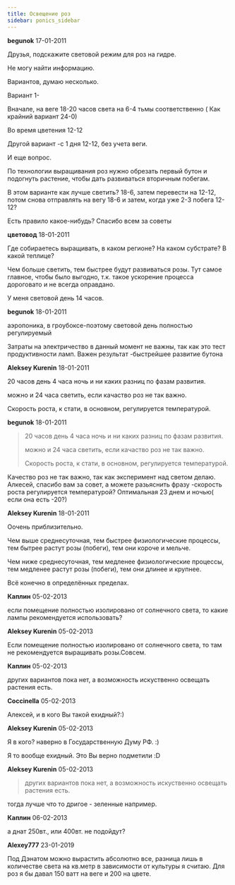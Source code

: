```yaml
---
title: Освещение роз
sidebar: ponics_sidebar
---
```


**begunok** 17-01-2011

Друзья, подскажите световой режим для роз на гидре.

Не могу найти информацию.

Вариантов, думаю несколько.

Вариант 1- 

Вначале, на веге 18-20 часов света на 6-4 тьмы соответственно ( Как крайний вариант 24-0)

Во время цветения 12-12

Другой вариант -с 1 дня 12-12, без учета веги.

И еще вопрос. 

По технологии выращивания роз нужно обрезать первый бутон и подогнуть растение, чтобы дать развиваться вторичным побегам.

В этом варианте как лучше светить? 18-6, затем перевести на 12-12, потом снова отправлять на вегу 18-6 и затем, когда уже 2-3 побега 12-12?

Есть правило какое-нибудь? Спасибо всем за советы


**цветовод** 18-01-2011

Где собираетесь выращивать, в каком регионе? На каком субстрате? В какой теплице?

Чем больше светить, тем быстрее будут развиваться розы. Тут самое главное, чтобы было выгодно, т.к. такое ускорение процесса дороговато и не всегда оправдано.

У меня световой день 14 часов.


**begunok** 18-01-2011

аэропоника, в гроубоксе-поэтому световой день полностью регулируемый

Затраты на электричество в данный момент не важны, так как это тест продуктивности ламп. Важен результат -быстрейшее развитие бутона


**Aleksey Kurenin** 18-01-2011

20 часов день 4 часа ночь и ни каких разниц по фазам развития. 

можно и 24 часа светить, если качаство роз не так важно.

Скорость роста, к стати, в основном, регулируется температурой.


**begunok** 18-01-2011

> 20 часов день 4 часа ночь и ни каких разниц по фазам развития. 
> 
> можно и 24 часа светить, если качаство роз не так важно.
> 
> Скорость роста, к стати, в основном, регулируется температурой.

Качество роз не так важно, так как эксперимент над светом делаю. Алкесей, спасибо вам за совет, а можете разьяснить фразу -скорость роста регулируется температурой? Оптимальная 23 днем и ночью( если она есть -20?)


**Aleksey Kurenin** 18-01-2011

Оочень приблизительно.

Чем выше среднесуточная, тем быстрее физиологические процессы, тем бытрее растут розы (побеги), тем они короче и мельче.

Чем ниже среднесуточная, тем медленее физиологические процессы, тем медленее растут розы (побеги), тем они длинее и крупнее.

Всё конечно в определённых пределах.


**Каплин** 05-02-2013

если помещение полностью изолировано от солнечного света, то какие лампы рекомендуется использовать?


**Aleksey Kurenin** 05-02-2013

Если помещение полностью изолировано от солнечного света, то там не рекомендуется выращивать розы.Совсем.


**Каплин** 05-02-2013

других вариантов пока нет, а возможность искуственно освещать растения есть.


**Coccinella** 05-02-2013

Алексей, и в кого Вы такой ехидный?:)


**Aleksey Kurenin** 05-02-2013

Я в кого? наверно в Государственную Думу РФ. :)

Я то вообще ехидный. Это Вы верно подметили :D


**Aleksey Kurenin** 05-02-2013

> других вариантов пока нет, а возможность искуственно освещать растения есть.

тогда лучше что то дригое - зеленные например. 


**Каплин** 06-02-2013

а днат 250вт., или 400вт. не подойдут?


**Alexey777** 23-01-2019

Под Дэнатом можно вырастить абсолютно все, разница лишь в количестве света на кв.метр в зависимости от культуры я считаю. Для роз я бы давал 150 ватт на веге и 200 на цвете.


